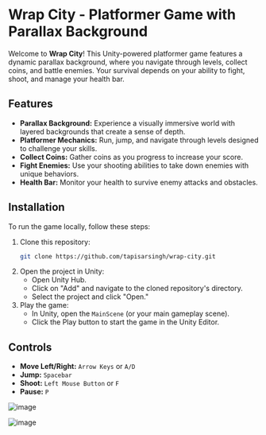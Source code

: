 # Wrap City - Platformer Game with Parallax Background

Welcome to **Wrap City**! This Unity-powered platformer game features a dynamic parallax background, where you navigate through levels, collect coins, and battle enemies. Your survival depends on your ability to fight, shoot, and manage your health bar.

## Features

- **Parallax Background:** Experience a visually immersive world with layered backgrounds that create a sense of depth.
- **Platformer Mechanics:** Run, jump, and navigate through levels designed to challenge your skills.
- **Collect Coins:** Gather coins as you progress to increase your score.
- **Fight Enemies:** Use your shooting abilities to take down enemies with unique behaviors.
- **Health Bar:** Monitor your health to survive enemy attacks and obstacles.

## Installation

To run the game locally, follow these steps:

1. Clone this repository:
    ```bash
    git clone https://github.com/tapisarsingh/wrap-city.git
    ```
2. Open the project in Unity:
    - Open Unity Hub.
    - Click on "Add" and navigate to the cloned repository's directory.
    - Select the project and click "Open."
3. Play the game:
    - In Unity, open the `MainScene` (or your main gameplay scene).
    - Click the Play button to start the game in the Unity Editor.

## Controls

- **Move Left/Right:** `Arrow Keys` or `A/D`
- **Jump:** `Spacebar`
- **Shoot:** `Left Mouse Button` or `F`
- **Pause:** `P`

![image](https://github.com/user-attachments/assets/a2be500b-f34b-40a4-bb51-61b16ceffa1d)

![image](https://github.com/user-attachments/assets/a5052ff8-797e-4019-9f84-9c141d01b808)


